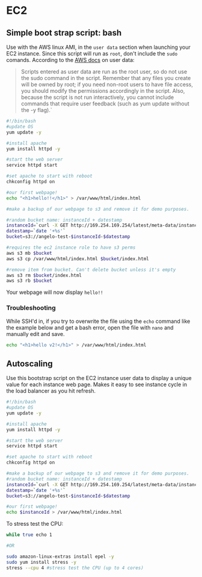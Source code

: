 ﻿# EC2

## Simple boot strap script: bash
Use with the AWS linux AMI, in the `user data` section when launching your EC2 instance. Since this script will run as `root`, don't include the `sudo` comands. According to the [AWS docs](https://docs.aws.amazon.com/AWSEC2/latest/UserGuide/user-data.html) on user data: 
> Scripts entered as user data are run as the root user, so do not use the sudo command in the script. Remember that any files you create will be owned by root; if you need non-root users to have file access, you should modify the permissions accordingly in the script. Also, because the script is not run interactively, you cannot include commands that require user feedback (such as yum update without the -y flag).`

```bash
#!/bin/bash
#update OS
yum update -y

#install apache
yum install httpd -y

#start the web server
service httpd start

#set apache to start with reboot
chkconfig httpd on

#our first webpage! 
echo "<h1>hello!!</h1>" > /var/www/html/index.html

#make a backup of our webpage to s3 and remove it for demo purposes. 

#random bucket name: instanceId + datestamp
instanceId=`curl -X GET http://169.254.169.254/latest/meta-data/instance-id`
datestamp=`date '+%s'`
bucket=s3://angelo-test-$instanceId-$datestamp

#requires the ec2 instance role to have s3 perms
aws s3 mb $bucket
aws s3 cp /var/www/html/index.html $bucket/index.html

#remove item from bucket. Can't delete bucket unless it's empty
aws s3 rm $bucket/index.html
aws s3 rb $bucket
```

Your webpage will now display `hello!!` 

### Troubleshooting
While SSH'd in, if you try to overwrite the file using the `echo` command like the example below and get a bash error, open the file with `nano` and manually edit and save. 
``` bash
echo "<h1>hello v2!</h1>" > /var/www/html/index.html
```


## Autoscaling 
Use this bootstrap script on the EC2 instance user data to display a unique value for each instance web page. Makes it easy to see instance cycle in the load balancer as you hit refresh. 
```bash
#!/bin/bash
#update OS
yum update -y

#install apache
yum install httpd -y

#start the web server
service httpd start

#set apache to start with reboot
chkconfig httpd on

#make a backup of our webpage to s3 and remove it for demo purposes. 
#random bucket name: instanceId + datestamp
instanceId=`curl -X GET http://169.254.169.254/latest/meta-data/instance-id`
datestamp=`date '+%s'`
bucket=s3://angelo-test-$instanceId-$datestamp

#our first webpage! 
echo $instanceId > /var/www/html/index.html

```

To stress test the CPU: 
```bash
while true echo 1

#OR

sudo amazon-linux-extras install epel -y
sudo yum install stress -y
stress --cpu 4 #stress test the CPU (up to 4 cores)
```
